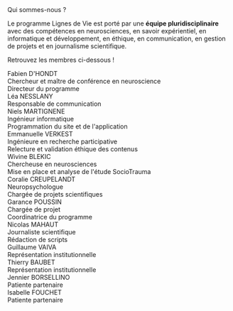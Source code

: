 <div class="banner">
    <div class="title">Qui sommes-nous ?</div>
    <div class="intro">
        <p>Le programme Lignes de Vie est porté par une <b>équipe pluridisciplinaire</b> avec des compétences en neurosciences, en savoir expérientiel, en informatique et développement, en éthique, en communication, en gestion de projets et en journalisme scientifique.
        <p>Retrouvez les membres ci-dessous !
    </div>
</div>

<div class="team">
    <div>
        <div class="name">Fabien D'HONDT</div>
        <img src="{{ ASSET static/equipe/avatar.png }}" alt="" />
        <div class="mission">Chercheur et maître de conférence en neuroscience</div>
        <div class="mission">Directeur du programme</div>
    </div>
    <div>
        <div class="name">Léa NESSLANY</div>
        <img src="{{ ASSET static/equipe/avatar.png }}" alt="" />
        <div class="mission">Responsable de communication</div>
    </div>
    <div>
        <div class="name">Niels MARTIGNENE</div>
        <img src="{{ ASSET static/equipe/niels_martignene.jpg }}" alt="" />
        <div class="mission">Ingénieur informatique</div>
        <div class="mission">Programmation du site et de l'application</div>
    </div>
    <div>
        <div class="name">Emmanuelle VERKEST</div>
        <img src="{{ ASSET static/equipe/avatar.png }}" alt="" />
        <div class="mission">Ingénieure en recherche participative</div>
        <div class="mission">Relecture et validation éthique des contenus</div>
    </div>
</div>

<div class="team">
    <div>
        <div class="name">Wivine BLEKIC</div>
        <img src="{{ ASSET static/equipe/avatar.png }}" alt="" />
        <div class="mission">Chercheuse en neurosciences</div>
        <div class="mission">Mise en place et analyse de l'étude SocioTrauma</div>
    </div>
    <div>
        <div class="name">Coralie CREUPELANDT</div>
        <img src="{{ ASSET static/equipe/avatar.png }}" alt="" />
        <div class="mission">Neuropsychologue</div>
        <div class="mission">Chargée de projets scientifiques</div>
    </div>
    <div>
        <div class="name">Garance POUSSIN</div>
        <img src="{{ ASSET static/equipe/avatar.png }}" alt="" />
        <div class="mission">Chargée de projet</div>
        <div class="mission">Coordinatrice du programme</div>
    </div>
    <div>
        <div class="name">Nicolas MAHAUT</div>
        <img src="{{ ASSET static/equipe/avatar.png }}" alt="" />
        <div class="mission">Journaliste scientifique</div>
        <div class="mission">Rédaction de scripts</div>
    </div>
</div>

<div class="team">
    <div>
        <div class="name">Guillaume VAIVA</div>
        <img src="{{ ASSET static/equipe/avatar.png }}" alt="" />
        <div class="mission">Représentation institutionnelle</div>
    </div>
    <div>
        <div class="name">Thierry BAUBET</div>
        <img src="{{ ASSET static/equipe/avatar.png }}" alt="" />
        <div class="mission">Représentation institutionnelle</div>
    </div>
    <div>
        <div class="name">Jennier BORSELLINO</div>
        <img src="{{ ASSET static/equipe/avatar.png }}" alt="" />
        <div class="mission">Patiente partenaire</div>
    </div>
    <div>
        <div class="name">Isabelle FOUCHET</div>
        <img src="{{ ASSET static/equipe/avatar.png }}" alt="" />
        <div class="mission">Patiente partenaire</div>
    </div>
</div>
